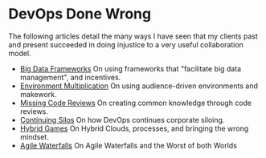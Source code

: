 DevOps Done Wrong
=================

The following articles detail the many ways I have seen that my clients past and present succeeded in doing injustice to a very useful collaboration model.

* [Big Data Frameworks](01_big_data_frameworks.md)
  On using frameworks that "facilitate big data management", and incentives.
* [Environment Multiplication](02_environment_multiplication.md)
  On using audience-driven environments and makework.
* [Missing Code Reviews](03_missing_reviews.md)
  On creating common knowledge through code reviews.
* [Continuing Silos](04_silos.md)
  On how DevOps continues corporate siloing.
* [Hybrid Games](05_hybrid_games.md)
  On Hybrid Clouds, processes, and bringing the wrong mindset.
* [Agile Waterfalls](06_agile_waterfalls.md)
  On Agile Waterfalls and the Worst of both Worlds
